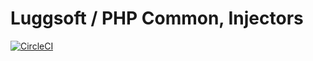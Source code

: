 # Luggsoft / PHP Common, Injectors

[![CircleCI](https://circleci.com/gh/luggsoft/php-common-injectors.svg?style=shield&circle-token=de02611bbfb1003a9398ad9b3972e62ed83ba241)](https://circleci.com/gh/luggsoft/php-common-injectors)
